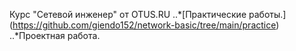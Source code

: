 Курс "Сетевой инженер" от OTUS.RU
..*[Практические работы.] (https://github.com/giendo152/network-basic/tree/main/practice)
..*Проектная работа.
